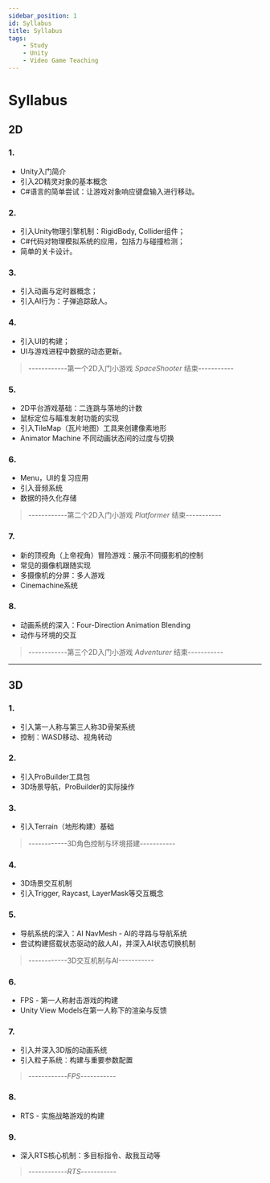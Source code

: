 ```yaml
---
sidebar_position: 1
id: Syllabus
title: Syllabus
tags:
    - Study
    - Unity
    - Video Game Teaching
---
```


# Syllabus

## 2D

### 1.

- Unity入门简介
- 引入2D精灵对象的基本概念
- C#语言的简单尝试：让游戏对象响应键盘输入进行移动。

### 2.

- 引入Unity物理引擎机制：RigidBody, Collider组件；
- C#代码对物理模拟系统的应用，包括力与碰撞检测；
- 简单的关卡设计。

### 3.

- 引入动画与定时器概念；
- 引入AI行为：子弹追踪敌人。

### 4.

- 引入UI的构建；
- UI与游戏进程中数据的动态更新。

> ------------第一个2D入门小游戏 _SpaceShooter_ 结束-----------

### 5.

- 2D平台游戏基础：二连跳与落地的计数
- 鼠标定位与瞄准发射功能的实现
- 引入TileMap（瓦片地图）工具来创建像素地形
- Animator Machine 不同动画状态间的过度与切换

### 6.

- Menu，UI的复习应用
- 引入音频系统
- 数据的持久化存储

> ------------第二个2D入门小游戏 _Platformer_ 结束-----------

### 7.

- 新的顶视角（上帝视角）冒险游戏：展示不同摄影机的控制
- 常见的摄像机跟随实现
- 多摄像机的分屏：多人游戏
- Cinemachine系统

### 8.

- 动画系统的深入：Four-Direction Animation Blending
- 动作与环境的交互

> ------------第三个2D入门小游戏 _Adventurer_ 结束-----------

---

## 3D

### 1.

- 引入第一人称与第三人称3D骨架系统
- 控制：WASD移动、视角转动

### 2.

- 引入ProBuilder工具包
- 3D场景导航，ProBuilder的实际操作

### 3.

- 引入Terrain（地形构建）基础

> ------------3D角色控制与环境搭建-----------

### 4.

- 3D场景交互机制
- 引入Trigger, Raycast, LayerMask等交互概念

### 5.

- 导航系统的深入：AI NavMesh - AI的寻路与导航系统
- 尝试构建搭载状态驱动的敌人AI，并深入AI状态切换机制

> ------------3D交互机制与AI-----------

### 6.

- FPS - 第一人称射击游戏的构建
- Unity View Models在第一人称下的渲染与反馈

### 7.

- 引入并深入3D版的动画系统
- 引入粒子系统：构建与重要参数配置

> ------------_FPS_-----------

### 8.

- RTS - 实施战略游戏的构建

### 9.

- 深入RTS核心机制：多目标指令、敌我互动等

> ------------_RTS_-----------
